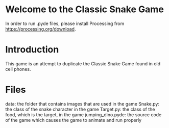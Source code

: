 # Welcome to the Classic Snake Game

In order to run .pyde files, please install Processing from https://processing.org/download.

# Introduction

This game is an attempt to duplicate the Classic Snake Game found in old cell phones.

# Files

data: the folder that contains images that are used in the game
Snake.py: the class of the snake character in the game
Target.py: the class of the food, which is the target, in the game
jumping_dino.pyde: the source code of the game which causes the game to animate and run properly

